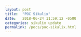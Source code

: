 ```yaml
---
layout: post
title:  "POC Sikulix"
date:   2018-06-24 11:59:12 -0500
categories: sikulix update
permalink: /pocs/poc-sikulix.html
---
```


<script src="http://localhost:35729/livereload.js"></script>